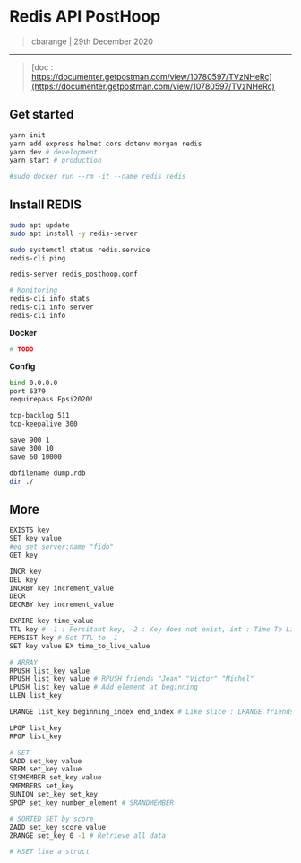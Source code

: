 # Redis API PostHoop
> cbarange | 29th December 2020
---

> [doc : https://documenter.getpostman.com/view/10780597/TVzNHeRc](https://documenter.getpostman.com/view/10780597/TVzNHeRc)

## Get started
```bash
yarn init
yarn add express helmet cors dotenv morgan redis
yarn dev # development
yarn start # production

#sudo docker run --rm -it --name redis redis
```

## Install REDIS

```bash
sudo apt update
sudo apt install -y redis-server

sudo systemctl status redis.service
redis-cli ping

redis-server redis_posthoop.conf

# Monitoring
redis-cli info stats
redis-cli info server
redis-cli info
```

**Docker**
```bash
# TODO
```

**Config**
```bash
bind 0.0.0.0
port 6379
requirepass Epsi2020!

tcp-backlog 511
tcp-keepalive 300

save 900 1
save 300 10
save 60 10000

dbfilename dump.rdb
dir ./
```

## More 
```bash
EXISTS key
SET key value
#eg set server:name "fido"
GET key

INCR key
DEL key
INCRBY key increment_value
DECR
DECRBY key increment_value

EXPIRE key time_value
TTL key # -1 : Persitant key, -2 : Key does not exist, int : Time To Live
PERSIST key # Set TTL to -1
SET key value EX time_to_live_value

# ARRAY
RPUSH list_key value
RPUSH list_key value # RPUSH friends "Jean" "Victor" "Michel"
LPUSH list_key value # Add element at beginning
LLEN list_key

LRANGE list_key beginning_index end_index # Like slice : LRANGE friends 1 2

LPOP list_key
RPOP list_key

# SET
SADD set_key value
SREM set_key value
SISMEMBER set_key value
SMEMBERS set_key
SUNION set_key set_key
SPOP set_key number_element # SRANDMEMBER

# SORTED SET by score
ZADD set_key score value
ZRANGE set_key 0 -1 # Retrieve all data

# HSET like a struct
```